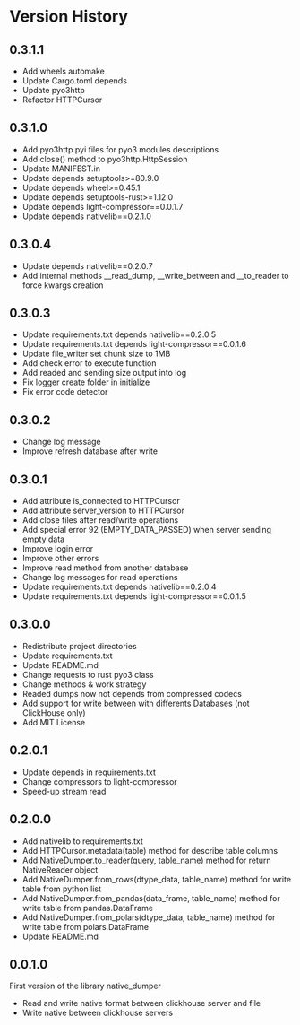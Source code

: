 # Version History

## 0.3.1.1

* Add wheels automake
* Update Cargo.toml depends
* Update pyo3http
* Refactor HTTPCursor

## 0.3.1.0

* Add pyo3http.pyi files for pyo3 modules descriptions
* Add close() method to pyo3http.HttpSession
* Update MANIFEST.in
* Update depends setuptools>=80.9.0
* Update depends wheel>=0.45.1
* Update depends setuptools-rust>=1.12.0
* Update depends light-compressor==0.0.1.7
* Update depends nativelib==0.2.1.0

## 0.3.0.4

* Update depends nativelib==0.2.0.7
* Add internal methods __read_dump, __write_between and __to_reader to force kwargs creation

## 0.3.0.3

* Update requirements.txt depends nativelib==0.2.0.5
* Update requirements.txt depends light-compressor==0.0.1.6
* Update file_writer set chunk size to 1MB
* Add check error to execute function
* Add readed and sending size output into log
* Fix logger create folder in initialize
* Fix error code detector

## 0.3.0.2

* Change log message
* Improve refresh database after write

## 0.3.0.1

* Add attribute is_connected to HTTPCursor
* Add attribute server_version to HTTPCursor
* Add close files after read/write operations
* Add special error 92 (EMPTY_DATA_PASSED) when server sending empty data
* Improve login error
* Improve other errors
* Improve read method from another database
* Change log messages for read operations
* Update requirements.txt depends nativelib==0.2.0.4
* Update requirements.txt depends light-compressor==0.0.1.5

## 0.3.0.0

* Redistribute project directories
* Update requirements.txt
* Update README.md
* Change requests to rust pyo3 class
* Change methods & work strategy
* Readed dumps now not depends from compressed codecs
* Add support for write between with differents Databases (not ClickHouse only)
* Add MIT License

## 0.2.0.1

* Update depends in requirements.txt
* Change compressors to light-compressor
* Speed-up stream read

## 0.2.0.0

* Add nativelib to requirements.txt
* Add HTTPCursor.metadata(table) method for describe table columns
* Add NativeDumper.to_reader(query, table_name) method for return NativeReader object
* Add NativeDumper.from_rows(dtype_data, table_name) method for write table from python list
* Add NativeDumper.from_pandas(data_frame, table_name) method for write table from pandas.DataFrame
* Add NativeDumper.from_polars(dtype_data, table_name) method for write table from polars.DataFrame
* Update README.md

## 0.0.1.0

First version of the library native_dumper

* Read and write native format between clickhouse server and file
* Write native between clickhouse servers
